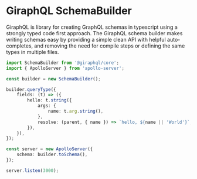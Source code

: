 # GiraphQL SchemaBuilder

GiraphQL is library for creating GraphQL schemas in typescript using a strongly typed code first
approach. The GiraphQL schema builder makes writing schemas easy by providing a simple clean API
with helpful auto-completes, and removing the need for compile steps or defining the same types in
multiple files.

```typescript
import SchemaBuilder from '@giraphql/core';
import { ApolloServer } from 'apollo-server';

const builder = new SchemaBuilder();

builder.queryType({
    fields: (t) => ({
        hello: t.string({
            args: {
                name: t.arg.string(),
            },
            resolve: (parent, { name }) => `hello, ${name || 'World'}`,
        }),
    }),
});

const server = new ApolloServer({
    schema: builder.toSchema(),
});

server.listen(3000);
```
